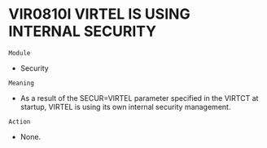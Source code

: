 # VIR0810I VIRTEL IS USING INTERNAL SECURITY

`Module`
- Security

`Meaning`
- As a result of the SECUR=VIRTEL parameter specified in the VIRTCT at startup, VIRTEL is using its own internal security management.

`Action`
- None.
